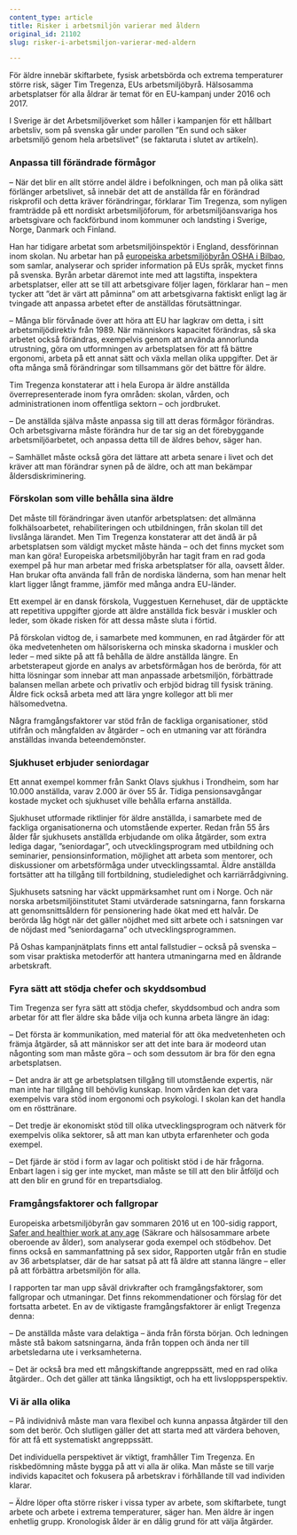 ```yaml
---
content_type: article
title: Risker i arbetsmiljön varierar med åldern
original_id: 21102
slug: risker-i-arbetsmiljon-varierar-med-aldern

---
```


För äldre innebär skiftarbete, fysisk arbetsbörda och extrema temperaturer större risk, säger Tim Tregenza, EUs arbetsmiljöbyrå. Hälsosamma arbetsplatser för alla åldrar är temat för en EU-kampanj under 2016 och 2017.

I Sverige är det Arbetsmiljöverket som håller i kampanjen för ett hållbart arbetsliv, som på svenska går under parollen ”En sund och säker arbetsmiljö genom hela arbetslivet” (se faktaruta i slutet av artikeln).

### Anpassa till förändrade förmågor

– När det blir en allt större andel äldre i befolkningen, och man på olika sätt förlänger arbetslivet, så innebär det att de anställda får en förändrad riskprofil och detta kräver förändringar, förklarar Tim Tregenza, som nyligen framträdde på ett nordiskt arbetsmiljöforum, för arbetsmiljöansvariga hos arbetsgivare och fackförbund inom kommuner och landsting i Sverige, Norge, Danmark och Finland.

Han har tidigare arbetat som arbetsmiljöinspektör i England, dessförinnan inom skolan. Nu arbetar han på [europeiska arbetsmiljöbyrån OSHA i Bilbao](https://osha.europa.eu/sv), som samlar, analyserar och sprider information på EUs språk, mycket finns på svenska. Byrån arbetar däremot inte med att lagstifta, inspektera arbetsplatser, eller att se till att arbetsgivare följer lagen, förklarar han – men tycker att ”det är värt att påminna” om att arbetsgivarna faktiskt enligt lag är tvingade att anpassa arbetet efter de anställdas förutsättningar.

– Många blir förvånade över att höra att EU har lagkrav om detta, i sitt arbetsmiljödirektiv från 1989. När människors kapacitet förändras, så ska arbetet också förändras, exempelvis genom att använda annorlunda utrustning, göra om utformningen av arbetsplatsen för att få bättre ergonomi, arbeta på ett annat sätt och växla mellan olika uppgifter. Det är ofta många små förändringar som tillsammans gör det bättre för äldre.

Tim Tregenza konstaterar att i hela Europa är äldre anställda överrepresenterade inom fyra områden: skolan, vården, och administrationen inom offentliga sektorn – och jordbruket.

– De anställda själva måste anpassa sig till att deras förmågor förändras. Och arbetsgivarna måste förändra hur de tar sig an det förebyggande arbetsmiljöarbetet, och anpassa detta till de äldres behov, säger han.

– Samhället måste också göra det lättare att arbeta senare i livet och det kräver att man förändrar synen på de äldre, och att man bekämpar åldersdiskriminering.

### Förskolan som ville behålla sina äldre

Det måste till förändringar även utanför arbetsplatsen: det allmänna folkhälsoarbetet, rehabiliteringen och utbildningen, från skolan till det livslånga lärandet. Men Tim Tregenza konstaterar att det ändå är på arbetsplatsen som väldigt mycket måste hända – och det finns mycket som man kan göra! Europeiska arbetsmiljöbyrån har tagit fram en rad goda exempel på hur man arbetar med friska arbetsplatser för alla, oavsett ålder. Han brukar ofta använda fall från de nordiska länderna, som han menar helt klart ligger långt framme, jämför med många andra EU-länder.

Ett exempel är en dansk förskola, Vuggestuen Kernehuset, där de upptäckte att repetitiva uppgifter gjorde att äldre anställda fick besvär i muskler och leder, som ökade risken för att dessa måste sluta i förtid.

På förskolan vidtog de, i samarbete med kommunen, en rad åtgärder för att öka medvetenheten om hälsoriskerna och minska skadorna i muskler och leder – med sikte på att få behålla de äldre anställda längre. En arbetsterapeut gjorde en analys av arbetsförmågan hos de berörda, för att hitta lösningar som innebar att man anpassade arbetsmiljön, förbättrade balansen mellan arbete och privatliv och erbjöd bidrag till fysisk träning. Äldre fick också arbeta med att lära yngre kollegor att bli mer hälsomedvetna.

Några framgångsfaktorer var stöd från de fackliga organisationer, stöd utifrån och mångfalden av åtgärder – och en utmaning var att förändra anställdas invanda beteendemönster.

### Sjukhuset erbjuder seniordagar

Ett annat exempel kommer från Sankt Olavs sjukhus i Trondheim, som har 10.000 anställda, varav 2.000 är över 55 år. Tidiga pensionsavgångar kostade mycket och sjukhuset ville behålla erfarna anställda.

Sjukhuset utformade riktlinjer för äldre anställda, i samarbete med de fackliga organisationerna och utomstående experter. Redan från 55 års ålder får sjukhusets anställda erbjudande om olika åtgärder, som extra lediga dagar, ”seniordagar”, och utvecklingsprogram med utbildning och seminarier, pensionsinformation, möjlighet att arbeta som mentorer, och diskussioner om arbetsförmåga under utvecklingssamtal. Äldre anställda fortsätter att ha tillgång till fortbildning, studieledighet och karriärrådgivning.

Sjukhusets satsning har väckt uppmärksamhet runt om i Norge. Och när norska arbetsmiljöinstitutet Stami utvärderade satsningarna, fann forskarna att genomsnittsåldern för pensionering hade ökat med ett halvår. De berörda låg högt när det gäller nöjdhet med sitt arbete och i satsningen var de nöjdast med ”seniordagarna” och utvecklingsprogrammen.

På Oshas kampanjnätplats finns ett antal fallstudier – också på svenska – som visar praktiska metoderför att hantera utmaningarna med en åldrande arbetskraft.

### Fyra sätt att stödja chefer och skyddsombud

Tim Tregenza ser fyra sätt att stödja chefer, skyddsombud och andra som arbetar för att fler äldre ska både vilja och kunna arbeta längre än idag:

– Det första är kommunikation, med material för att öka medvetenheten och främja åtgärder, så att människor ser att det inte bara är modeord utan någonting som man måste göra – och som dessutom är bra för den egna arbetsplatsen.

– Det andra är att ge arbetsplatsen tillgång till utomstående expertis, när man inte har tillgång till behövlig kunskap. Inom vården kan det vara exempelvis vara stöd inom ergonomi och psykologi. I skolan kan det handla om en rösttränare.

– Det tredje är ekonomiskt stöd till olika utvecklingsprogram och nätverk för exempelvis olika sektorer, så att man kan utbyta erfarenheter och goda exempel.

– Det fjärde är stöd i form av lagar och politiskt stöd i de här frågorna. Enbart lagen i sig ger inte mycket, man måste se till att den blir åtföljd och att den blir en grund för en trepartsdialog.

### Framgångsfaktorer och fallgropar

Europeiska arbetsmiljöbyrån gav sommaren 2016 ut en 100-sidig rapport, [Safer and healthier work at any age](https://healthy-workplaces.eu/en/tools-and-publications/publications/analysis-report-workplace-good-practices-and-support-needs) (Säkrare och hälsosammare arbete oberoende av ålder), som analyserar goda exempel och stödbehov. Det finns också en sammanfattning på sex sidor[.](https://healthy-workplaces.eu/en/tools-and-publications/publications/executive-summary-analysis-report-workplace-good-practices-and) Rapporten utgår från en studie av 36 arbetsplatser, där de har satsat på att få äldre att stanna längre – eller på att förbättra arbetsmiljön för alla.

I rapporten tar man upp såväl drivkrafter och framgångsfaktorer, som fallgropar och utmaningar. Det finns rekommendationer och förslag för det fortsatta arbetet. En av de viktigaste framgångsfaktorer är enligt Tregenza denna:

– De anställda måste vara delaktiga – ända från första början. Och ledningen måste stå bakom satsningarna, ända från toppen och ända ner till arbetsledarna ute i verksamheterna.

– Det är också bra med ett mångskiftande angreppssätt, med en rad olika åtgärder.. Och det gäller att tänka långsiktigt, och ha ett livsloppsperspektiv.

### Vi är alla olika

– På individnivå måste man vara flexibel och kunna anpassa åtgärder till den som det berör. Och slutligen gäller det att starta med att värdera behoven, för att få ett systematiskt angreppssätt.

Det individuella perspektivet är viktigt, framhåller Tim Tregenza. En riskbedömning måste bygga på att vi alla är olika. Man måste se till varje individs kapacitet och fokusera på arbetskrav i förhållande till vad individen klarar.

– Äldre löper ofta större risker i vissa typer av arbete, som skiftarbete, tungt arbete och arbete i extrema temperaturer, säger han. Men äldre är ingen enhetlig grupp. Kronologisk ålder är en dålig grund för att välja åtgärder.

